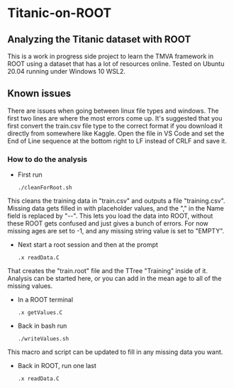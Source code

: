 # Titanic-on-ROOT
## Analyzing the Titanic dataset with ROOT

This is a work in progress side project to learn the TMVA framework in ROOT using a dataset that has a lot of resources online. Tested on Ubuntu 20.04 running under Windows 10 WSL2.

## Known issues

There are issues when going between linux file types and windows. The first two lines are where the most errors come up. It's suggested that you first convert the train.csv file type to the correct format if you download it directly from somewhere like Kaggle. Open the file in VS Code and set the End of Line sequence at the bottom right to LF instead of CRLF and save it.

### How to do the analysis
* First run

  `./cleanForRoot.sh`
  
This cleans the training data in "train.csv" and outputs a file "training.csv". Missing data gets filled in with placeholder values, and the "," in the Name field is replaced by "--". This lets you load the data into ROOT, without these ROOT gets confused and just gives a bunch of errors. For now missing ages are set to -1, and any missing string value is set to "EMPTY".

* Next start a root session and then at the prompt

  `.x readData.C`
  
That creates the "train.root" file and the TTree "Training" inside of it. Analysis can be started here, or you can add in the mean age to all of the missing values.

* In a ROOT terminal

  `.x getValues.C`
  
* Back in bash run

  `./writeValues.sh`
  
This macro and script can be updated to fill in any missing data you want.

* Back in ROOT, run one last

  `.x readData.C`
  
